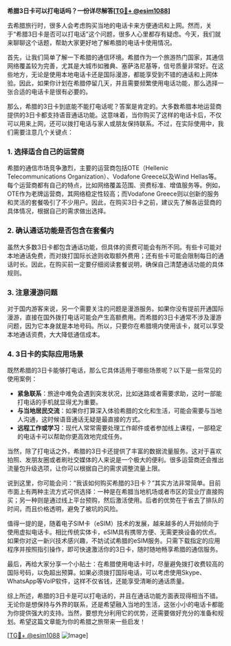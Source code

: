**希腊3日卡可以打电话吗？一份详尽解答[[TG💪+ @esim1088](https://t.me/s/esim1088)]**

去希腊旅行时，很多人会考虑购买当地的电话卡来方便通讯和上网。然而，关于“希腊3日卡是否可以打电话”这个问题，很多人心里都存有疑虑。今天，我们就来聊聊这个话题，帮助大家更好地了解希腊的电话卡使用情况。

首先，让我们简单了解一下希腊的通信环境。希腊作为一个旅游热门国家，其通信网络覆盖较为完善，尤其是大城市如雅典、塞萨洛尼基等，信号质量非常好。在这些地方，无论是使用本地电话卡还是国际漫游，都能享受到不错的通话和上网体验。因此，如果你计划在希腊停留几天，并且需要频繁使用电话功能，那么选择一张合适的电话卡是很有必要的。

那么，希腊的3日卡到底能不能打电话呢？答案是肯定的。大多数希腊本地运营商提供的3日卡都支持语音通话功能。这意味着，当你购买了这样的电话卡后，不仅可以用来上网，还可以拨打电话与家人或朋友保持联系。不过，在实际使用中，我们需要注意几个关键点：

### **1. 选择适合自己的运营商**
希腊的通信市场竞争激烈，主要的运营商包括OTE（Hellenic Telecommunications Organization）、Vodafone Greece以及Wind Hellas等。每个运营商都有自己的特点，比如网络覆盖范围、资费标准、增值服务等。例如，OTE作为老牌运营商，其网络稳定性较高；而Vodafone Greece则以创新的服务和灵活的套餐吸引了不少用户。因此，在购买3日卡之前，建议先了解各运营商的具体情况，根据自己的需求做出选择。

### **2. 确认通话功能是否包含在套餐内**
虽然大多数3日卡都包含通话功能，但具体的资费可能会有所不同。有些卡可能对本地通话免费，而对拨打国际长途则收取额外费用；还有些卡可能会限制每日的通话时长。因此，在购买前一定要仔细阅读套餐说明，确保自己清楚通话功能的具体规则。

### **3. 注意漫游问题**
对于国内游客来说，另一个需要关注的问题是漫游服务。如果你没有提前开通国际漫游，直接在国外拨打电话可能会产生高额费用。而希腊的3日卡通常不涉及漫游问题，因为它本身就是本地号码。所以，只要你在希腊境内使用该卡，就可以享受本地通话资费，大大降低通信成本。

### **4. 3日卡的实际应用场景**
既然希腊的3日卡能够打电话，那么它具体适用于哪些场景呢？以下是一些常见的使用案例：
- **紧急联系**：旅途中难免会遇到突发状况，比如迷路或者需要求助，这时一部能打电话的手机就显得尤为重要。
- **与当地居民交流**：如果你打算深入体验希腊的文化和生活，可能会需要与当地人沟通，这时候语音通话无疑是最直接的方式。
- **远程工作或学习**：现代人常常需要处理工作邮件或者参加线上课程，一部稳定的电话卡可以帮助你更高效地完成任务。

当然，除了打电话之外，希腊的3日卡还提供了丰富的数据流量服务。这对于喜欢拍照、发朋友圈或者刷社交媒体的人来说是一个极大的便利。很多运营商还会推出流量包升级选项，让你可以根据自己的需求调整流量上限。

说到这里，你可能会问：“我该如何购买希腊的3日卡？”其实方法非常简单。目前市面上有两种主流方式可供选择：一种是在希腊当地机场或者市区的营业厅直接购买；另一种则是通过线上平台预购，然后激活使用。后者的优势在于省去了排队的时间，而且价格透明，避免了被坑的风险。

值得一提的是，随着电子SIM卡（eSIM）技术的发展，越来越多的人开始倾向于使用虚拟电话卡。相比传统实体卡，eSIM具有携带方便、无需更换设备的优点。如果你对这一新兴技术感兴趣，不妨试试希腊的eSIM服务。只需下载指定的应用程序并按照指引操作，即可快速激活你的3日卡，随时随地畅享希腊的通信服务。

最后，再给大家分享一个小贴士：在希腊使用电话卡时，尽量避免拨打收费较高的国际号码，以免超出预算。如果必须拨打国际电话，可以考虑使用Skype、WhatsApp等VoIP软件，这样不仅省钱，还能享受清晰的通话质量。

综上所述，希腊的3日卡是可以打电话的，并且在通话功能方面表现得相当不错。无论你是想保持与外界的联系，还是希望融入当地的生活，这张小小的电话卡都能为你提供强大的支持。当然，要想充分利用它的优势，还需要做好充分的准备和规划。希望这篇文章能为你的希腊之旅带来一些启发！

[[TG💪+ @esim1088](https://t.me/s/esim1088) ![Image](https://i.postimg.cc/4NQfJmqS/Snipaste-2025-05-13-00-14-12.png)]